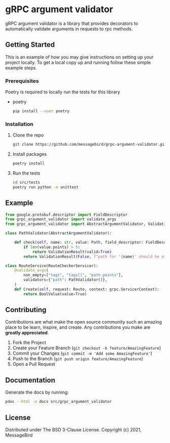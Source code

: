 # gRPC argument validator
gRPC argument validator is a library that provides decorators to automatically validate arguments in requests to rpc methods.

<!-- GETTING STARTED -->
## Getting Started

This is an example of how you may give instructions on setting up your project locally.
To get a local copy up and running follow these simple example steps.

### Prerequisites

Poetry is required to locally run the tests for this library
* poetry
  ```sh
  pip install --user poetry
  ```

### Installation
1. Clone the repo
   ```sh
   git clone https://github.com/messagebird/grpc-argument-validator.git
   ```
3. Install packages
   ```sh
   poetry install
   ```
4. Run the tests
   ```sh
   cd src/tests
   poetry run python -m unittest
   ```



<!-- USAGE EXAMPLES -->
## Example
```python
from google.protobuf.descriptor import FieldDescriptor
from grpc_argument_validator import validate_args
from grpc_argument_validator import AbstractArgumentValidator, ValidationResult

class PathValidator(AbstractArgumentValidator):

    def check(self, name: str, value: Path, field_descriptor: FieldDescriptor) -> ValidationResult:
        if len(value.points) > 5:
            return ValidationResult(valid=True)
        return ValidationResult(False, f"path for '{name}' should be at least five points long")

class RouteService(RouteCheckerServicer):
    @validate_args(
        non_empty=["tags", "tags[]", "path.points"],
        validators={"path": PathValidator()},
    )
    def Create(self, request: Route, context: grpc.ServicerContext):
        return BoolValue(value=True)
```




<!-- CONTRIBUTING -->
## Contributing

Contributions are what make the open source community such an amazing place to be learn, inspire, and create. Any contributions you make are **greatly appreciated**.

1. Fork the Project
2. Create your Feature Branch (`git checkout -b feature/AmazingFeature`)
3. Commit your Changes (`git commit -m 'Add some AmazingFeature'`)
4. Push to the Branch (`git push origin feature/AmazingFeature`)
5. Open a Pull Request


## Documentation
Generate the docs by running:
```sh
pdoc --html -o docs src/grpc_argument_validator
```


<!-- LICENSE -->
## License

Distributed under The BSD 3-Clause License. Copyright (c) 2021, MessageBird
